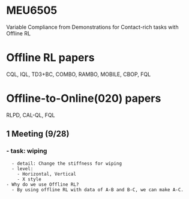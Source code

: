 # MEU6505
Variable Compliance from Demonstrations for Contact-rich tasks with Offline RL


# Offline RL papers
CQL, IQL, TD3+BC, COMBO, RAMBO, MOBILE, CBOP, FQL

# Offline-to-Online(020) papers
RLPD, CAL-QL, FQL


## 1 Meeting (9/28)
### - task: wiping
      - detail: Change the stiffness for wiping
      - level: 
        - Horizontal, Vertical
        - X style
    - Why do we use Offline RL?
      - By using offline RL with data of A-B and B-C, we can make A-C.

      
